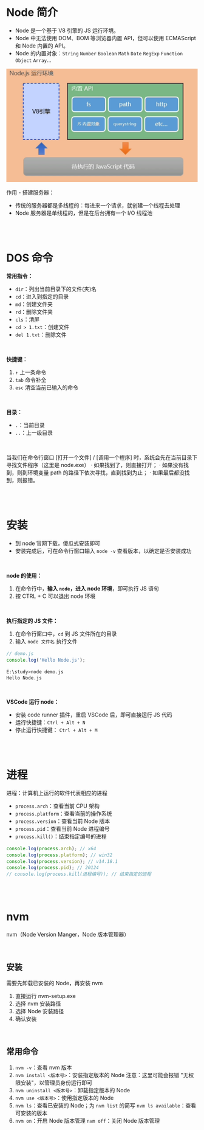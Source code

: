# Node 简介

-   Node 是一个基于 V8 引擎的 JS 运行环境。
-   Node 中无法使用 DOM、BOM 等浏览器内置 API，但可以使用 ECMAScript 和 Node 内置的 API。
-   Node 的内置对象：`String` `Number` `Boolean` `Math` `Date` `RegExp` `Function` `Object` `Array`...

<img src="picture/image-20220517163717715.png" alt="image-20220517163717715" style="zoom:50%;" />

<br>

作用 - 搭建服务器：

-   传统的服务器都是多线程的：每进来一个请求，就创建一个线程去处理
-   Node 服务器是单线程的，但是在后台拥有一个 I/O 线程池

<br><br>

# DOS 命令

**常用指令：**

-   `dir`：列出当前目录下的文件(夹)名
-   `cd`：进入到指定的目录
-   `md`：创建文件夹
-   `rd`：删除文件夹
-   `cls`：清屏
-   `cd > 1.txt`：创建文件
-   `del 1.txt`：删除文件

<br>

**快捷键：**

1. `↑` 上一条命令
2. `tab` 命令补全
3. `esc` 清空当前已输入的命令

<br>

**目录：**

-   `.`：当前目录
-   `..`：上一级目录

<br>

当我们在命令行窗口 [打开一个文件] / [调用一个程序] 时，系统会先在当前目录下寻找文件程序（这里是 node.exe）
· 如果找到了，则直接打开；
· 如果没有找到，则到环境变量 path 的路径下依次寻找，直到找到为止；
· 如果最后都没找到，则报错。

<br><br>

# 安装

-   到 node 官网下载，傻瓜式安装即可
-   安装完成后，可在命令行窗口输入 `node -v` 查看版本，以确定是否安装成功

<br>

**node 的使用：**

1. 在命令行中，**输入 `node`，进入 node 环境**，即可执行 JS 语句
2. 按 CTRL + C 可以退出 node 环境

<br>

**执行指定的 JS 文件：**

1. 在命令行窗口中，`cd` 到 JS 文件所在的目录
2. 输入 `node 文件名` 执行文件

```js
// demo.js
console.log('Hello Node.js');
```

```
E:\study>node demo.js
Hello Node.js
```

<br>

**VSCode 运行 node：**

-   安装 code runner 插件，重启 VSCode 后，即可直接运行 JS 代码
-   运行快捷键：`Ctrl + Alt + N`
-   停止运行快捷键： `Ctrl + Alt + M`

<br><br>

# 进程

进程：计算机上运行的软件代表相应的进程

-   `process.arch`：查看当前 CPU 架构
-   `process.platform`：查看当前的操作系统
-   `process.version`：查看当前 Node 版本
-   `process.pid`：查看当前 Node 进程编号
-   `process.kill()`：结束指定编号的进程

```js
console.log(process.arch); // x64
console.log(process.platform); // win32
console.log(process.version); // v14.18.1
console.log(process.pid); // 20124
// console.log(process.kill(进程编号)); // 结束指定的进程
```

<br><br>

# nvm

nvm（Node Version Manger，Node 版本管理器）

<br>

## 安装

需要先卸载已安装的 Node，再安装 nvm

1.  直接运行 nvm-setup.exe
2.  选择 nvm 安装路径
3.  选择 Node 安装路径
4.  确认安装

<br>

## 常用命令

1.  `nvm -v`：查看 nvm 版本
2.  `nvm install <版本号>`：安装指定版本的 Node
    注意：这里可能会报错 "无权限安装"，以管理员身份运行即可
3.  `nvm uninstall <版本号>`：卸载指定版本的 Node
4.  `nvm use <版本号>`：使用指定版本的 Node
5.  `nvm ls`：查看已安装的 Node；为 `nvm list` 的简写
    `nvm ls available`：查看可安装的版本
6.  `nvm on`：开启 Node 版本管理
    `nvm off`：关闭 Node 版本管理

<br>
